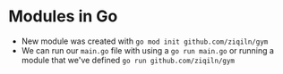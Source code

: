# Modules in Go

- New module was created with `go mod init github.com/ziqiln/gym`
- We can run our `main.go` file with using a `go run main.go` or running a module that we've defined `go run github.com/ziqiln/gym`
